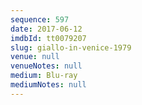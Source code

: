```yaml
---
sequence: 597
date: 2017-06-12
imdbId: tt0079207
slug: giallo-in-venice-1979
venue: null
venueNotes: null
medium: Blu-ray
mediumNotes: null
---
```


